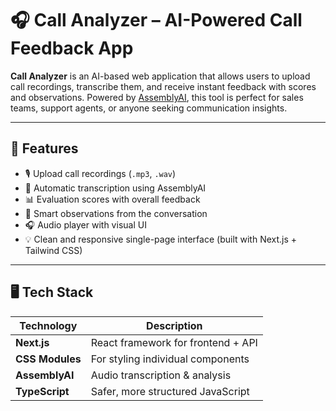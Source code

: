 # 🎧 Call Analyzer – AI-Powered Call Feedback App

**Call Analyzer** is an AI-based web application that allows users to upload call recordings, transcribe them, and receive instant feedback with scores and observations. Powered by [AssemblyAI](https://www.assemblyai.com/), this tool is perfect for sales teams, support agents, or anyone seeking communication insights.

---

## 🚀 Features

- 🎙️ Upload call recordings (`.mp3`, `.wav`)
- 📝 Automatic transcription using AssemblyAI
- 📊 Evaluation scores with overall feedback
- 🧠 Smart observations from the conversation
- 🎧 Audio player with visual UI
- 💡 Clean and responsive single-page interface (built with Next.js + Tailwind CSS)

---

## 🖥️ Tech Stack

| Technology      | Description                          |
|-----------------|--------------------------------------|
| **Next.js**     | React framework for frontend + API   |
| **CSS Modules** | For styling individual components    |
| **AssemblyAI**  | Audio transcription & analysis       |
| **TypeScript**  | Safer, more structured JavaScript    |
